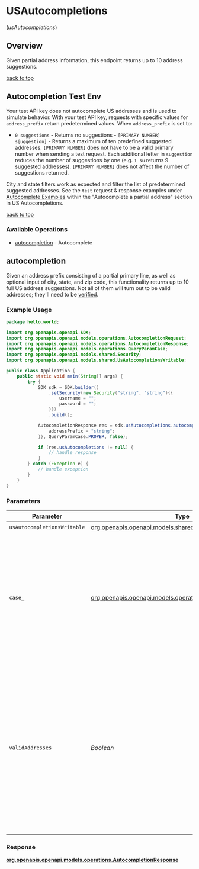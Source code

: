 # USAutocompletions
(*usAutocompletions*)

## Overview

Given partial address information, this endpoint returns up to 10 address suggestions. <br> <div class="back-to-top" ><a href="#" onclick="toTopLink()">back to top</a></div>
## Autocompletion Test Env
Your test API key does not autocomplete US addresses and is used to simulate behavior. With your test API key, requests with specific values for `address_prefix` return predetermined values. When `address_prefix` is set to:
- `0 suggestions` - Returns no suggestions - `[PRIMARY NUMBER] s[uggestion]` - Returns a maximum of ten predefined suggested addresses.
  `[PRIMARY NUMBER]` does not have to be a valid primary number when sending a test request.
  Each additional letter in `suggestion` reduces the number of suggestions by one (e.g.
  `1 su` returns 9 suggested addresses). `[PRIMARY NUMBER]` does not affect the number of
  suggestions returned.

City and state filters work as expected and filter the list of predetermined suggested addresses.
See the `test` request & response examples under [Autocomplete Examples](#operation/autocompletion) within the "Autocomplete a partial address" section in US Autocompletions. <div class="back-to-top" ><a href="#" onclick="toTopLink()">back to top</a></div>


### Available Operations

* [autocompletion](#autocompletion) - Autocomplete

## autocompletion

Given an address prefix consisting of a partial primary line, as well as optional input of city, state, and zip code, this functionality returns up to 10 full US address suggestions. Not all of them will turn out to be valid addresses; they'll need to be [verified](#operation/verification_us).

### Example Usage

```java
package hello.world;

import org.openapis.openapi.SDK;
import org.openapis.openapi.models.operations.AutocompletionRequest;
import org.openapis.openapi.models.operations.AutocompletionResponse;
import org.openapis.openapi.models.operations.QueryParamCase;
import org.openapis.openapi.models.shared.Security;
import org.openapis.openapi.models.shared.UsAutocompletionsWritable;

public class Application {
    public static void main(String[] args) {
        try {
            SDK sdk = SDK.builder()
                .setSecurity(new Security("string", "string"){{
                    username = "";
                    password = "";
                }})
                .build();

            AutocompletionResponse res = sdk.usAutocompletions.autocompletion(new UsAutocompletionsWritable("string"){{
                addressPrefix = "string";
            }}, QueryParamCase.PROPER, false);

            if (res.usAutocompletions != null) {
                // handle response
            }
        } catch (Exception e) {
            // handle exception
        }
    }
}
```

### Parameters

| Parameter                                                                                                                                                                                                                                                                                                     | Type                                                                                                                                                                                                                                                                                                          | Required                                                                                                                                                                                                                                                                                                      | Description                                                                                                                                                                                                                                                                                                   |
| ------------------------------------------------------------------------------------------------------------------------------------------------------------------------------------------------------------------------------------------------------------------------------------------------------------- | ------------------------------------------------------------------------------------------------------------------------------------------------------------------------------------------------------------------------------------------------------------------------------------------------------------- | ------------------------------------------------------------------------------------------------------------------------------------------------------------------------------------------------------------------------------------------------------------------------------------------------------------- | ------------------------------------------------------------------------------------------------------------------------------------------------------------------------------------------------------------------------------------------------------------------------------------------------------------- |
| `usAutocompletionsWritable`                                                                                                                                                                                                                                                                                   | [org.openapis.openapi.models.shared.UsAutocompletionsWritable](../../models/shared/UsAutocompletionsWritable.md)                                                                                                                                                                                              | :heavy_check_mark:                                                                                                                                                                                                                                                                                            | N/A                                                                                                                                                                                                                                                                                                           |
| `case_`                                                                                                                                                                                                                                                                                                       | [org.openapis.openapi.models.operations.QueryParamCase](../../models/operations/QueryParamCase.md)                                                                                                                                                                                                            | :heavy_minus_sign:                                                                                                                                                                                                                                                                                            | Casing of the verified address. Possible values are `upper` and `proper` for uppercased (e.g. "PO BOX") and proper-cased (e.g. "PO Box"), respectively. Only affects `primary_line`, `city`, and `state`. Default casing is `upper`.                                                                          |
| `validAddresses`                                                                                                                                                                                                                                                                                              | *Boolean*                                                                                                                                                                                                                                                                                                     | :heavy_minus_sign:                                                                                                                                                                                                                                                                                            | Possible values are `true` and `false`. If false, not all of the suggestions in the response will be valid addresses; they'll need to be verified in order to determine the deliverability. The valid_addresses flag will greatly reduce the number of keystrokes needed before reaching an intended address. |


### Response

**[org.openapis.openapi.models.operations.AutocompletionResponse](../../models/operations/AutocompletionResponse.md)**

